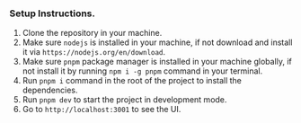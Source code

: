 ### Setup Instructions.

1. Clone the repository in your machine.
2. Make sure `nodejs` is installed in your machine, if not download and install it via `https://nodejs.org/en/download`.
3. Make sure `pnpm` package manager is installed in your machine globally, if not install it by running `npm i -g pnpm` command in your terminal.
4. Run `pnpm i` command in the root of the project to install the dependencies.
5. Run `pnpm dev` to start the project in development mode.
6. Go to `http://localhost:3001` to see the UI.
